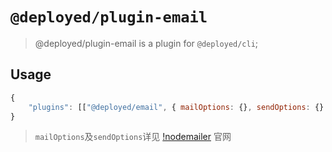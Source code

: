 # `@deployed/plugin-email`

> @deployed/plugin-email is a plugin for `@deployed/cli`;

## Usage

``` javascript
{
    "plugins": [["@deployed/email", { mailOptions: {}, sendOptions: {} }]]
}
```

> `mailOptions`及`sendOptions`详见 [!nodemailer](https://nodemailer.com/) 官网
